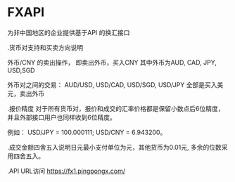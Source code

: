 # FXAPI
为非中国地区的企业提供基于API 的换汇接口

.货币对支持和买卖方向说明

外币/CNY 的卖出操作， 即卖出外币，买入CNY 其中外币为AUD, CAD, JPY, USD,SGD

外币对之间的交易： AUD/USD, USD/CAD, USD/SGD, USD/JPY 全部是买入美元，卖出外币

.报价精度
对于所有货币对，报价和成交的汇率价格都是保留小数点后6位精度，并且外部接口用户也同样收到6位精度。

例如： USD/JPY = 100.000111; USD/CNY = 6.943200。

.成交金额四舍五入说明日元最小支付单位为元，其他货币为0.01元, 多余的位数采用四舍五入。

.API URL访问 https://fx1.pingpongx.com/
